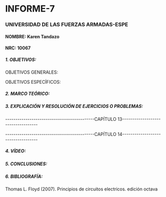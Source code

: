 # INFORME-7

### UNIVERSIDAD DE LAS FUERZAS ARMADAS-ESPE

#### NOMBRE: Karen Tandazo

#### NRC: 10067

##### 1. OBJETIVOS:

OBJETIVOS GENERALES:




OBJETIVOS ESPECÍFICOS:


##### 2. MARCO TEÓRICO:


##### 3. EXPLICACIÓN Y RESOLUCIÓN DE EJERCICIOS O PROBLEMAS:

--------------------------------------------CAPÍTULO 13------------------- ----------------

--------------------------------------------CAPÍTULO 14------------------- ----------------


##### 4. VÍDEO:




##### 5. CONCLUSIONES:


##### 6. BIBLIOGRAFÍA:

Thomas L. Floyd (2007). Principios de circuitos electricos. edición octava
